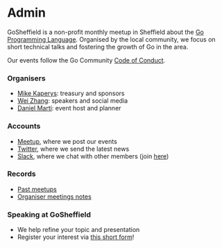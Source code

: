 # Admin

GoSheffield is a non-profit monthly meetup in Sheffield about the [Go Programming
Language](https://golang.org/). Organised by the local community, we focus
on short technical talks and fostering the growth of Go in the area.

Our events follow the Go Community [Code of Conduct](https://golang.org/conduct).

### Organisers

* [Mike Kaperys](https://github.com/kaperys): treasury and sponsors
* [Wei Zhang](https://github.com/weizhang9): speakers and social media
* [Daniel Martí](https://github.com/mvdan): event host and planner

### Accounts

* [Meetup](https://www.meetup.com/GoSheffield/), where we post our events
* [Twitter](https://twitter.com/GolangSheffield), where we send the latest news
* [Slack](https://gophers.slack.com/messages/sheffield), where we chat with
  other members (join [here](https://invite.slack.golangbridge.org/))

### Records

* [Past meetups](meetups/all_meetups.md)
* [Organiser meetings notes](meeting_notes/)

### Speaking at GoSheffield

* We help refine your topic and presentation
* Register your interest via [this short form](https://goo.gl/forms/1VAAejXiA69bXXCP2)!
